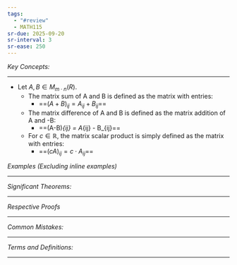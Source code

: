 ```yaml
---
tags:
  - "#review"
  - MATH115
sr-due: 2025-09-20
sr-interval: 3
sr-ease: 250
---
```

*Key Concepts:*
___

- Let $A, B \in M_{m \cdot n}(R)$. 
	- The matrix sum of A and B is defined as the matrix with entries:
		- ==$(A+B)_{ij} = A_{ij} + B_{ij}$==
	- The matrix difference of A and B is defined as the matrix addition of A and -B:
		- ==(A-B)_{ij} = A_{ij} - B_{ij}==
	- For $c \in \mathbb{R}$, the matrix scalar product is simply defined as the matrix with entries:
		- ==$(cA)_{ij} = c\cdot A_{ij}$==

*Examples (Excluding inline examples)* 
___

*Significant Theorems:*
___

*Respective Proofs*
___

*Common Mistakes:*
___

*Terms and Definitions:*
___

